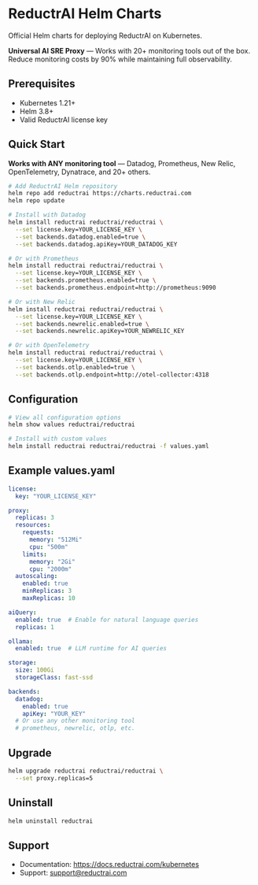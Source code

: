 # ReductrAI Helm Charts

Official Helm charts for deploying ReductrAI on Kubernetes.

**Universal AI SRE Proxy** — Works with 20+ monitoring tools out of the box. Reduce monitoring costs by 90% while maintaining full observability.

## Prerequisites

- Kubernetes 1.21+
- Helm 3.8+
- Valid ReductrAI license key

## Quick Start

**Works with ANY monitoring tool** — Datadog, Prometheus, New Relic, OpenTelemetry, Dynatrace, and 20+ others.

```bash
# Add ReductrAI Helm repository
helm repo add reductrai https://charts.reductrai.com
helm repo update

# Install with Datadog
helm install reductrai reductrai/reductrai \
  --set license.key=YOUR_LICENSE_KEY \
  --set backends.datadog.enabled=true \
  --set backends.datadog.apiKey=YOUR_DATADOG_KEY

# Or with Prometheus
helm install reductrai reductrai/reductrai \
  --set license.key=YOUR_LICENSE_KEY \
  --set backends.prometheus.enabled=true \
  --set backends.prometheus.endpoint=http://prometheus:9090

# Or with New Relic
helm install reductrai reductrai/reductrai \
  --set license.key=YOUR_LICENSE_KEY \
  --set backends.newrelic.enabled=true \
  --set backends.newrelic.apiKey=YOUR_NEWRELIC_KEY

# Or with OpenTelemetry
helm install reductrai reductrai/reductrai \
  --set license.key=YOUR_LICENSE_KEY \
  --set backends.otlp.enabled=true \
  --set backends.otlp.endpoint=http://otel-collector:4318
```

## Configuration

```bash
# View all configuration options
helm show values reductrai/reductrai

# Install with custom values
helm install reductrai reductrai/reductrai -f values.yaml
```

## Example values.yaml

```yaml
license:
  key: "YOUR_LICENSE_KEY"

proxy:
  replicas: 3
  resources:
    requests:
      memory: "512Mi"
      cpu: "500m"
    limits:
      memory: "2Gi"
      cpu: "2000m"
  autoscaling:
    enabled: true
    minReplicas: 3
    maxReplicas: 10

aiQuery:
  enabled: true  # Enable for natural language queries
  replicas: 1

ollama:
  enabled: true  # LLM runtime for AI queries

storage:
  size: 100Gi
  storageClass: fast-ssd

backends:
  datadog:
    enabled: true
    apiKey: "YOUR_KEY"
  # Or use any other monitoring tool
  # prometheus, newrelic, otlp, etc.
```

## Upgrade

```bash
helm upgrade reductrai reductrai/reductrai \
  --set proxy.replicas=5
```

## Uninstall

```bash
helm uninstall reductrai
```

## Support

- Documentation: https://docs.reductrai.com/kubernetes
- Support: support@reductrai.com